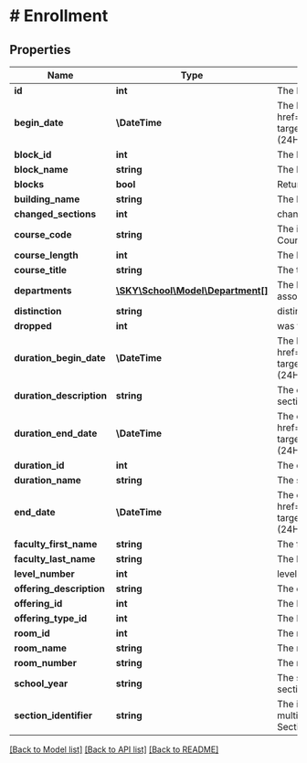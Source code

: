 # # Enrollment

## Properties

Name | Type | Description | Notes
------------ | ------------- | ------------- | -------------
**id** | **int** | The ID of the section | [optional]
**begin_date** | **\DateTime** | The begin date of the course. Uses &lt;a href&#x3D;\&quot;https://tools.ietf.org/html/rfc3339\&quot; target&#x3D;\&quot;_blank\&quot;&gt;ISO-8601&lt;/a&gt; (24H) format: 2003-04-21T10:29:43 | [optional]
**block_id** | **int** | The block ID for a section | [optional]
**block_name** | **string** | The block name for a section | [optional]
**blocks** | **bool** | Returns true if the course has blocks | [optional]
**building_name** | **string** | The building name | [optional]
**changed_sections** | **int** | changed sections | [optional]
**course_code** | **string** | The identifier used to reference a course; the Course Code is a user-entered value | [optional]
**course_length** | **int** | The length of a course | [optional]
**course_title** | **string** | The title of the course | [optional]
**departments** | [**\SKY\School\Model\Department[]**](Department.md) | The list of departments the section is associated with | [optional]
**distinction** | **string** | distinction | [optional]
**dropped** | **int** | was the course dropped | [optional]
**duration_begin_date** | **\DateTime** | The begin date of the duration. Uses &lt;a href&#x3D;\&quot;https://tools.ietf.org/html/rfc3339\&quot; target&#x3D;\&quot;_blank\&quot;&gt;ISO-8601&lt;/a&gt; (24H) format: 2003-04-21T10:29:43 | [optional]
**duration_description** | **string** | The description of the starting term of the section | [optional]
**duration_end_date** | **\DateTime** | The end date of the duration. Uses &lt;a href&#x3D;\&quot;https://tools.ietf.org/html/rfc3339\&quot; target&#x3D;\&quot;_blank\&quot;&gt;ISO-8601&lt;/a&gt; (24H) format: 2003-04-21T10:29:43 | [optional]
**duration_id** | **int** | The duration ID for a section | [optional]
**duration_name** | **string** | The starting term of the section | [optional]
**end_date** | **\DateTime** | The end date of the course. Uses &lt;a href&#x3D;\&quot;https://tools.ietf.org/html/rfc3339\&quot; target&#x3D;\&quot;_blank\&quot;&gt;ISO-8601&lt;/a&gt; (24H) format: 2003-04-21T10:29:43 | [optional]
**faculty_first_name** | **string** | The first name of the head teacher | [optional]
**faculty_last_name** | **string** | The last name of the head teacher | [optional]
**level_number** | **int** | level number | [optional]
**offering_description** | **string** | The description of an offering type | [optional]
**offering_id** | **int** | The ID of an offered course | [optional]
**offering_type_id** | **int** | The ID of an offering type | [optional]
**room_id** | **int** | The room ID for a section | [optional]
**room_name** | **string** | The room name for the section | [optional]
**room_number** | **string** | The room number for the section | [optional]
**school_year** | **string** | The school year date range in which the section occurs | [optional]
**section_identifier** | **string** | The identifier used to differentiate between multiple sections that contain a course; the Section Identifier is a user-entered value | [optional]

[[Back to Model list]](../../README.md#models) [[Back to API list]](../../README.md#endpoints) [[Back to README]](../../README.md)
